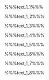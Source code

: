%%%text_1_1%%%

%%%text_1_2%%%

%%%text_1_3%%%

%%%text_1_4%%%

%%%text_1_5%%%

%%%text_1_6%%%

%%%text_1_7%%%

%%%text_1_8%%%
